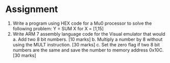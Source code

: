 # Assignment

1. Write a program using HEX code for a Mu0 processor to solve the following problem:
  Y = SUM X for X = [1,15]
2. Write ARM 7 assembly language code for the Visual emulator that would
  a. Add two 8 bit numbers. [10 marks]
  b. Multiply a number by 8 without using the MULT instruction. [30 marks]
  c. Set the zero flag if two 8 bit numbers are the same and save the number to
  memory address 0x10C. [30 marks]